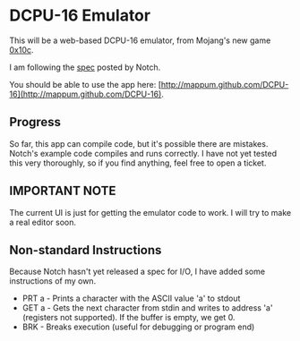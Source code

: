 # DCPU-16 Emulator #
This will be a web-based DCPU-16 emulator, from Mojang's new game [0x10c](http://0x10c.com/).

I am following the [spec](http://0x10c.com/doc/dcpu-16.txt) posted by Notch.

You should be able to use the app here: [http://mappum.github.com/DCPU-16](http://mappum.github.com/DCPU-16).

## Progress ##
So far, this app can compile code, but it's possible there are mistakes. Notch's example code compiles and runs correctly. I have not yet tested this very thoroughly, so if you find anything, feel free to open a ticket.

## IMPORTANT NOTE ##
The current UI is just for getting the emulator code to work. I will try to make a real editor soon.

## Non-standard Instructions ##
Because Notch hasn't yet released a spec for I/O, I have added some instructions of my own.

* PRT a - Prints a character with the ASCII value 'a' to stdout
* GET a - Gets the next character from stdin and writes to address 'a' (registers not supported). If the buffer is empty, we get 0.
* BRK - Breaks execution (useful for debugging or program end)

